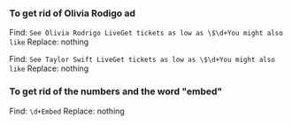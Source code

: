 ### To get rid of Olivia Rodigo ad 

Find: `See Olivia Rodrigo LiveGet tickets as low as \$\d+You might also like`
Replace: nothing

Find: `See Taylor Swift LiveGet tickets as low as \$\d+You might also like`
Replace: 	nothing


### To get rid of the numbers and the word "embed" 

Find: `\d+Embed`
Replace: nothing